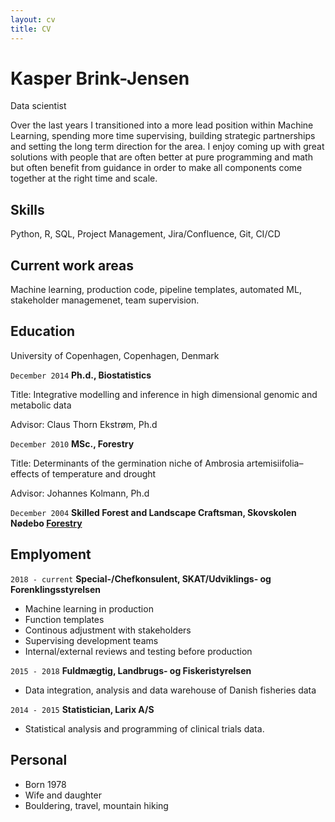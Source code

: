 ```yaml
---
layout: cv
title: CV
---
```

# Kasper Brink-Jensen
Data scientist

Over the last years I transitioned into a more lead position within Machine Learning, spending more time supervising, building strategic partnerships and setting the long term direction for the area. I enjoy coming up with great solutions with people that are often better at pure programming and math but often benefit from guidance in order to make all 
components come together at the right time and scale.

## Skills
Python, R, SQL, Project Management, Jira/Confluence, Git, CI/CD

## Current work areas

Machine learning, production code, pipeline templates, automated ML, stakeholder managemenet, team supervision.

## Education

University of Copenhagen, Copenhagen, Denmark

`December 2014`
__Ph.d., Biostatistics__ 

Title: Integrative modelling and inference in high dimensional genomic and metabolic data

Advisor: Claus Thorn Ekstrøm, Ph.d

`December 2010` 
__MSc., Forestry__ 

Title: Determinants of the germination niche of Ambrosia artemisiifolia–effects
of temperature and drought

Advisor: Johannes Kolmann, Ph.d

`December 2004` 
__Skilled Forest and Landscape Craftsman, Skovskolen Nødebo [Forestry](https://ign.ku.dk/english/study_programmes/skilled-forest-landscape-craftsman/)__



## Emplyoment

`2018 - current` __Special-/Chefkonsulent, SKAT/Udviklings- og Forenklingsstyrelsen__

* Machine learning in production
* Function templates 
* Continous adjustment with stakeholders
* Supervising development teams
* Internal/external reviews and testing before production


`2015 - 2018` __Fuldmægtig, Landbrugs- og Fiskeristyrelsen__

* Data integration, analysis and data warehouse of Danish fisheries data

`2014 - 2015` __Statistician, Larix A/S__

* Statistical analysis and programming of clinical trials data.



## Personal
* Born 1978
* Wife and daughter
* Bouldering, travel, mountain hiking


<!-- ### Footer Last updated: May 2023 -->


